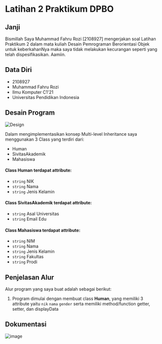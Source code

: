# Latihan 2 Praktikum DPBO

## Janji

Bismillah Saya Muhammad Fahru Rozi [2108927] mengerjakan soal Latihan Praktikum 2 dalam mata kuliah Desain Pemrograman Berorientasi Objek untuk keberkahanNya maka saya tidak melakukan kecurangan seperti yang telah dispesifikasikan. Aamiin.

## Data Diri

- 2108927
- Muhammad Fahru Rozi
- Ilmu Komputer C1'21
- Universitas Pendidikan Indonesia

## Desain Program

![Design](https://user-images.githubusercontent.com/59097913/221392311-9263a5e9-38bc-4af5-b530-28b049242309.jpg)

Dalam mengimplementasikan konsep Multi-level Inheritance saya menggunakan 3 Class yang terdiri dari:

- Human
- SivitasAkademik
- Mahasiswa

#### Class **Human** terdapat attribute:
- `string` NIK
- `string` Nama
- `string` Jenis Kelamin

#### Class **SivitasAkademik** terdapat attribute:
- `string` Asal Universitas
- `string` Email Edu

#### Class **Mahasiswa** terdapat attribute:
- `string` NIM
- `string` Nama
- `string` Jenis Kelamin
- `string` Fakultas
- `string` Prodi

## Penjelasan Alur

Alur program yang saya buat adalah sebagai berikut:

1. Program dimulai dengan membuat class **Human**, yang memiliki 3 attribute yaitu `nik` `nama` `gender` serta memiliki method/function getter, setter, dan displayData

## Dokumentasi

![image](https://user-images.githubusercontent.com/59097913/220079810-afbfa83c-c116-4f4a-b54c-b3a6ab7e7aad.png)
